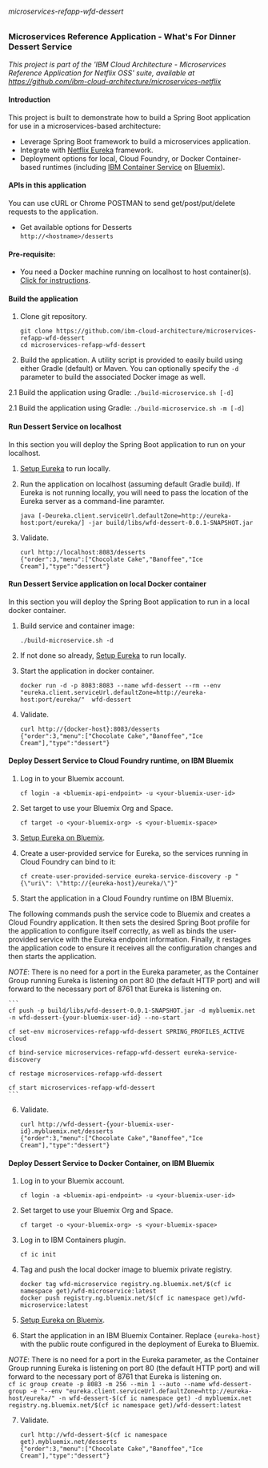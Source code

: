 ###### microservices-refapp-wfd-dessert

### Microservices Reference Application - What's For Dinner Dessert Service

*This project is part of the 'IBM Cloud Architecture - Microservices Reference Application for Netflix OSS' suite, available at
https://github.com/ibm-cloud-architecture/microservices-netflix*

#### Introduction

This project is built to demonstrate how to build a Spring Boot application for use in a microservices-based architecture:
 - Leverage Spring Boot framework to build a microservices application.
 - Integrate with [Netflix Eureka](https://github.com/Netflix/eureka) framework.
 - Deployment options for local, Cloud Foundry, or Docker Container-based runtimes (including [IBM Container Service](https://console.ng.bluemix.net/docs/containers/container_index.html) on [Bluemix](https://new-console.ng.bluemix.net/#overview)).

#### APIs in this application
You can use cURL or Chrome POSTMAN to send get/post/put/delete requests to the application.
- Get available options for Desserts  
`http://<hostname>/desserts`

#### Pre-requisite:
- You need a Docker machine running on localhost to host container(s). [Click for instructions](https://docs.docker.com/machine/get-started/).

#### Build the application
1. Clone git repository.
    ```
    git clone https://github.com/ibm-cloud-architecture/microservices-refapp-wfd-dessert
    cd microservices-refapp-wfd-dessert
    ```

2. Build the application.  A utility script is provided to easily build using either Gradle (default) or Maven.  You can optionally specify the `-d` parameter to build the associated Docker image as well.

  2.1 Build the application using Gradle:
    ```
    ./build-microservice.sh [-d]
    ```

  2.1 Build the application using Gradle:
    ```
    ./build-microservice.sh -m [-d]
    ```

#### Run Dessert Service on localhost
In this section you will deploy the Spring Boot application to run on your localhost.

1.  [Setup Eureka](https://github.com/ibm-cloud-architecture/microservices-netflix-eureka#run-the-application-component-locally) to run locally.

2. Run the application on localhost (assuming default Gradle build).  If Eureka is not running locally, you will need to pass the location of the Eureka server as a command-line paramter.
    ```
    java [-Deureka.client.serviceUrl.defaultZone=http://eureka-host:port/eureka/] -jar build/libs/wfd-dessert-0.0.1-SNAPSHOT.jar
    ```

3. Validate.
    ```
    curl http://localhost:8083/desserts
    {"order":3,"menu":["Chocolate Cake","Banoffee","Ice Cream"],"type":"dessert"}
    ```

#### Run Dessert Service application on local Docker container
In this section you will deploy the Spring Boot application to run in a local docker container.

1. Build service and container image:
    ```
    ./build-microservice.sh -d
    ```

2. If not done so already, [Setup Eureka](https://github.com/ibm-cloud-architecture/microservices-netflix-eureka#run-the-application-component-locally) to run locally.

3. Start the application in docker container.
    ```
    docker run -d -p 8083:8083 --name wfd-dessert --rm --env "eureka.client.serviceUrl.defaultZone=http://eureka-host:port/eureka/"  wfd-dessert
    ```

4. Validate.
    ```
    curl http://{docker-host}:8083/desserts
    {"order":3,"menu":["Chocolate Cake","Banoffee","Ice Cream"],"type":"dessert"}
    ```

#### Deploy Dessert Service to Cloud Foundry runtime, on IBM Bluemix

1. Log in to your Bluemix account.
    ```
    cf login -a <bluemix-api-endpoint> -u <your-bluemix-user-id>
    ```

2. Set target to use your Bluemix Org and Space.
    ```
    cf target -o <your-bluemix-org> -s <your-bluemix-space>
    ```

3. [Setup Eureka on Bluemix](https://github.com/ibm-cloud-architecture/microservices-netflix-eureka#run-the-application-component-on-bluemix).

4.  Create a user-provided service for Eureka, so the services running in Cloud Foundry can bind to it:

    ```
    cf create-user-provided-service eureka-service-discovery -p "{\"uri\": \"http://{eureka-host}/eureka/\"}"
    ```

5. Start the application in a Cloud Foundry runtime on IBM Bluemix.

  The following commands push the service code to Bluemix and creates a Cloud Foundry application.  It then sets the desired Spring Boot profile for the application to configure itself correctly, as well as binds the user-provided service with the Eureka endpoint information.  Finally, it restages the application code to ensure it receives all the configuration changes and then starts the application.  

  _NOTE_: There is no need for a port in the Eureka parameter, as the Container Group running Eureka is listening on port 80 (the default HTTP port) and will forward to the necessary port of 8761 that Eureka is listening on.  

    ```
    cf push -p build/libs/wfd-dessert-0.0.1-SNAPSHOT.jar -d mybluemix.net -n wfd-dessert-{your-bluemix-user-id} --no-start

    cf set-env microservices-refapp-wfd-dessert SPRING_PROFILES_ACTIVE cloud

    cf bind-service microservices-refapp-wfd-dessert eureka-service-discovery

    cf restage microservices-refapp-wfd-dessert

    cf start microservices-refapp-wfd-dessert
    ```

6. Validate.  
    ```
    curl http://wfd-dessert-{your-bluemix-user-id}.mybluemix.net/desserts
    {"order":3,"menu":["Chocolate Cake","Banoffee","Ice Cream"],"type":"dessert"}
    ```


#### Deploy Dessert Service to Docker Container, on IBM Bluemix

1. Log in to your Bluemix account.
    ```
    cf login -a <bluemix-api-endpoint> -u <your-bluemix-user-id>
    ```

2. Set target to use your Bluemix Org and Space.
    ```
    cf target -o <your-bluemix-org> -s <your-bluemix-space>
    ```

3. Log in to IBM Containers plugin.
    ```
    cf ic init
    ```

4. Tag and push the local docker image to bluemix private registry.
    ```
    docker tag wfd-microservice registry.ng.bluemix.net/$(cf ic namespace get)/wfd-microservice:latest
    docker push registry.ng.bluemix.net/$(cf ic namespace get)/wfd-microservice:latest
    ```

5. [Setup Eureka on Bluemix](https://github.com/ibm-cloud-architecture/microservices-netflix-eureka#run-the-application-component-on-bluemix).

6. Start the application in an IBM Bluemix Container. Replace `{eureka-host}` with the public route configured in the deployment of Eureka to Bluemix.  

  _NOTE_: There is no need for a port in the Eureka parameter, as the Container Group running Eureka is listening on port 80 (the default HTTP port) and will forward to the necessary port of 8761 that Eureka is listening on.  
    ```
    cf ic group create -p 8083 -m 256 --min 1 --auto --name wfd-dessert-group -e "--env "eureka.client.serviceUrl.defaultZone=http://eureka-host/eureka/" -n wfd-dessert-$(cf ic namespace get) -d mybluemix.net registry.ng.bluemix.net/$(cf ic namespace get)/wfd-dessert:latest
    ```

7. Validate.  
    ```
    curl http://wfd-dessert-$(cf ic namespace get).mybluemix.net/desserts
    {"order":3,"menu":["Chocolate Cake","Banoffee","Ice Cream"],"type":"dessert"}
    ```
